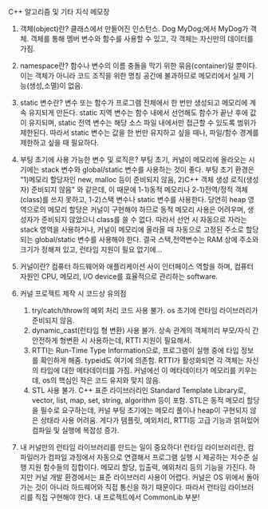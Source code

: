 C++ 알고리즘 및 기타 지식 메모장

1. 객체(object)란?
   클래스에서 만들어진 인스턴스. Dog MyDog;에서 MyDog가 객체. 객체를 통해 멤버 변수와 함수를 사용할 수 있고, 각 객체는 자신만의 데이터를 가짐.

2. namespace란?
   함수나 변수의 이름 충돌을 막기 위한 묶음(container)일 뿐이다. 이는 객체가 아니라 코드 조직을 위한 명칭 공간에 불과하므로 메모리에서 실제 기능(생성,소멸)이 없음.
   
3. static 변수란?
   변수 또는 함수가 프로그램 전체에서 한 번만 생성되고 메모리에 계속 유지되게 만든다.
   static 지역 변수는 함수 내에서 선언해도 함수가 끝난 후에 값이 유지되며,
   static 전역 변수는 해당 소스 파일 내에서만 접근할 수 있도록 범위가 제한된다.
   따라서 static 변수는 값을 한 번만 유지하고 싶을 때나, 파일/함수 경계를 제한하고 싶을 때 필요하다.

4. 부팅 초기에 사용 가능한 변수 및 로직은?
   부팅 초기, 커널이 메모리에 올라오는 시기에는 stack 변수와 global/static 변수를 사용하는 것이 좋다.
   부팅 초기 환경은 "1)메모리 할당자인 new, malloc 등이 준비되지 않음, 2)C++ 객체 생성 로직(생성자) 준비되지 않음" 와 같은데,
   이 때문에 1-1)동적 메모리나 2-1)전역/정적 객체(class)를 쓰지 못하고, 1-2)스택 변수나 static 변수를 사용한다.
   당연히 heap 영역으로의 메모리 할당은 커널이 구현해야 하므로 동적 메모리 사용은 어려우며, 생성자가 준비되지 않았으니 class를 쓸 수 없다.
   따라서 선언 시 자동으로 자라는 stack 영역을 사용하거나, 커널이 메모리에 올라올 때 자동으로 고정된 주소로 할당되는 global/static 변수를 사용해야 한다.
   결국 스택,전역변수는 RAM 상에 주소와 크기가 정해져 있고, 런타임 지원이 필요 없기에...
   
5. 커널이란?
   컴퓨터 하드웨어와 애플리케이션 사이 인터페이스 역할을 하며, 컴퓨터 자원인 CPU, 메모리, I/O device를 효율적으로 관리하는 software.

6. 커널 프로젝트 제작 시 코드상 유의점
   1) try/catch/throw의 예외 처리 코드 사용 불가. os 초기에 런타임 라이브러리가 준비되지 않음.
   2) dynamic_cast(런타임 형 변환) 사용 불가. 상속 관계의 객체끼리 부모/자식 간 안전하게 형변환 시 사용하는데, RTTI 지원이 필요해서.
   3) RTTI는 Run-Time Type Information으로, 프로그램이 실행 중에 타입 정보를 확인하게 해줌. typeid도 여기에 의존함. RTTI가 활성화되면
      각 객체는 자신의 타입에 대한 메타데이터를 가짐. 커널에선 이 메타데이터가 메모리를 키우는데, os의 핵심인 작은 코드 유지와 맞지 않음.
   4) STL 사용 불가. C++ 표준 라이브러리인 Standard Template Library로, vector, list, map, set, string, algorithm 등이 포함.
      STL은 동적 메모리 할당을 필수로 요구하는데, 커널 부팅 초기에는 메모리 풀이나 heap이 구현되지 않은 상태라 사용 어려움. 게다가
      템플릿, 예외처리, RTTI등 고급 기능과 얽혀있어 컴파일 및 실행에 복잡성 증가. 

7. 내 커널만의 런타임 라이브러리를 만드는 일이 중요하다!
   런타임 라이브러리란, 컴파일러가 컴파일 과정에서 자동으로 연결해서 프로그램 실행 시 제공하는 저수준 실행 지원 함수들의 집합이다.
   메모리 할당, 입출력, 예외처리 등의 기능을 가진다. 하지만 커널 개발 환경에서는 표준 라이브러리 사용이 어렵다. 커널은 OS 위에서 돌아가는 것이 아니라 하드웨어와 직접 통신을 하기 때문이다.
   따라서 런타임 라이브러리를 직접 구현해야 한다. 내 프로젝트에서 CommonLib 부분!
   
